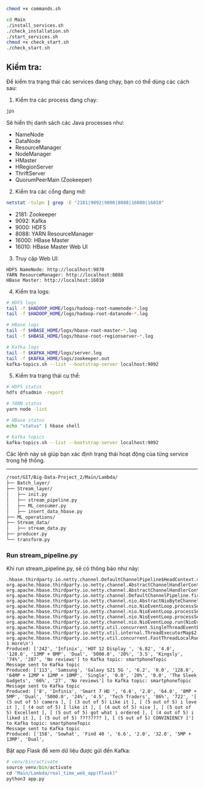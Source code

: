 ```bash
chmod +x commands.sh
```

```bash
cd Main
./install_services.sh
./check_installation.sh
./start_services.sh
chmod +x check_start.sh
./check_start.sh
```





## Kiểm tra: 
Để kiểm tra trạng thái các services đang chạy, bạn có thể dùng các cách sau:

1. Kiểm tra các process đang chạy:
```bash
jps
```
Sẽ hiển thị danh sách các Java processes như:
- NameNode
- DataNode
- ResourceManager 
- NodeManager
- HMaster
- HRegionServer
- ThriftServer
- QuorumPeerMain (Zookeeper)

2. Kiểm tra các cổng đang mở:
```bash
netstat -tulpn | grep -E "2181|9092|9000|8088|16000|16010"
```
- 2181: Zookeeper
- 9092: Kafka
- 9000: HDFS
- 8088: YARN ResourceManager
- 16000: HBase Master
- 16010: HBase Master Web UI

3. Truy cập Web UI:
```
HDFS NameNode: http://localhost:9870
YARN ResourceManager: http://localhost:8088  
HBase Master: http://localhost:16010
```

4. Kiểm tra logs:
```bash
# HDFS logs
tail -f $HADOOP_HOME/logs/hadoop-root-namenode-*.log
tail -f $HADOOP_HOME/logs/hadoop-root-datanode-*.log

# HBase logs  
tail -f $HBASE_HOME/logs/hbase-root-master-*.log
tail -f $HBASE_HOME/logs/hbase-root-regionserver-*.log

# Kafka logs
tail -f $KAFKA_HOME/logs/server.log
tail -f $KAFKA_HOME/logs/zookeeper.out
kafka-topics.sh --list --bootstrap-server localhost:9092


```

5. Kiểm tra trạng thái cụ thể:
```bash
# HDFS status
hdfs dfsadmin -report

# YARN status  
yarn node -list

# HBase status
echo "status" | hbase shell

# Kafka topics
kafka-topics.sh --list --bootstrap-server localhost:9092
```

Các lệnh này sẽ giúp bạn xác định trạng thái hoạt động của từng service trong hệ thống.

---
```bash
/root/GIT/Big-Data-Project_2/Main/Lambda/
├── Batch_layer/
├── Stream_layer/
│   ├── init.py
│   ├── stream_pipeline.py
│   ├── ML_consumer.py
│   ├── insert_data_hbase.py
├── ML_operations/
├── Stream_data/
│   ├── stream_data.py
├── producer.py
└── transform.py
```


### Run stream_pipeline.py

Khi run stream_pipeline.py, sẽ có thông báo như này: 

```
.hbase.thirdparty.io.netty.channel.DefaultChannelPipeline$HeadContext.channelRead(DefaultChannelPipeline.java:1410)\n\tat org.apache.hbase.thirdparty.io.netty.channel.AbstractChannelHandlerContext.invokeChannelRead(AbstractChannelHandlerContext.java:440)\n\tat org.apache.hbase.thirdparty.io.netty.channel.AbstractChannelHandlerContext.invokeChannelRead(AbstractChannelHandlerContext.java:420)\n\tat org.apache.hbase.thirdparty.io.netty.channel.DefaultChannelPipeline.fireChannelRead(DefaultChannelPipeline.java:919)\n\tat org.apache.hbase.thirdparty.io.netty.channel.nio.AbstractNioByteChannel$NioByteUnsafe.read(AbstractNioByteChannel.java:166)\n\tat org.apache.hbase.thirdparty.io.netty.channel.nio.NioEventLoop.processSelectedKey(NioEventLoop.java:788)\n\tat org.apache.hbase.thirdparty.io.netty.channel.nio.NioEventLoop.processSelectedKeysOptimized(NioEventLoop.java:724)\n\tat org.apache.hbase.thirdparty.io.netty.channel.nio.NioEventLoop.processSelectedKeys(NioEventLoop.java:650)\n\tat org.apache.hbase.thirdparty.io.netty.channel.nio.NioEventLoop.run(NioEventLoop.java:562)\n\tat org.apache.hbase.thirdparty.io.netty.util.concurrent.SingleThreadEventExecutor$4.run(SingleThreadEventExecutor.java:997)\n\tat org.apache.hbase.thirdparty.io.netty.util.internal.ThreadExecutorMap$2.run(ThreadExecutorMap.java:74)\n\tat org.apache.hbase.thirdparty.io.netty.util.concurrent.FastThreadLocalRunnable.run(FastThreadLocalRunnable.java:30)\n\t... 1 more\n')
Produced: ['242', 'Infinix', 'HOT 12 Display ', '6.82', '4.0', '128.0', '13MP + 8MP', 'Dual', '5000.0', '20%', '3.5', 'Kingsly', '74%', '287', 'No reviews'] to Kafka topic: smartphoneTopic
Message sent to Kafka topic
Produced: ['113', 'Samsung', 'Galaxy S21 5G ', '6.2', '8.0', '128.0', '64MP + 12MP + 12MP + 10MP', 'Single', '0.0', '20%', '0.0', 'The Sleek Gadgets', '66%', '27', 'No reviews'] to Kafka topic: smartphoneTopic
Message sent to Kafka topic
Produced: ['8', 'Infinix', 'Smart 7 HD ', '6.6', '2.0', '64.0', '8MP + 5MP', 'Dual', '5000.0', '24%', '4.5', 'Tech Traders', '86%', '722', '[ (5 out of 5) camera ], [ (3 out of 5) Like it ], [ (5 out of 5) i love it ], [ (4 out of 5) I like it ], [ (4 out of 5) nice ], [ (5 out of 5) Excellent ], [ (5 out of 5) got what i ordered ], [ (4 out of 5) i liked it ], [ (5 out of 5) ???????? ], [ (5 out of 5) CONVINIENCY ]'] to Kafka topic: smartphoneTopic
Message sent to Kafka topic
Produced: ['158', 'Sowhat', 'Find 40 ', '6.6', '2.0', '32.0', '5MP + 13MP', 'Dual', 
```

Bật app Flask để xem dữ liệu được gửi đến Kafka: 
```python
# venv/bin/activate
source venv/bin/activate
cd "Main/Lambda/real_time_web_app(Flask)"
python3 app.py
```
